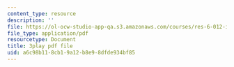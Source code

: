 ```yaml
---
content_type: resource
description: ''
file: https://ol-ocw-studio-app-qa.s3.amazonaws.com/courses/res-6-012-introduction-to-probability-spring-2018/a6c98b118cb19a12b8e98dfde934bf85_GkD5tIgc-Bo.pdf
file_type: application/pdf
resourcetype: Document
title: 3play pdf file
uid: a6c98b11-8cb1-9a12-b8e9-8dfde934bf85
---
```

